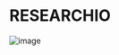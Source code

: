 # RESEARCHIO
![image](https://user-images.githubusercontent.com/67590424/118359235-3b58c400-b5a0-11eb-8313-654793f5b739.png)

